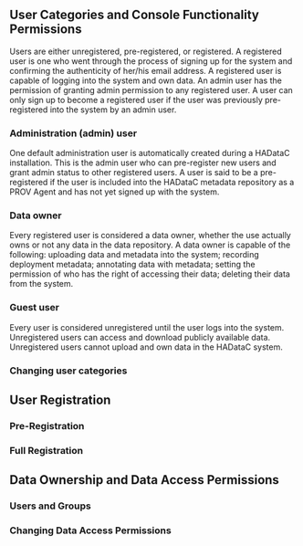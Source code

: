 ## User Categories and Console Functionality Permissions

Users are either unregistered, pre-registered, or registered. A registered user is one who went through the process of signing up for the system and confirming the authenticity of her/his email address. A registered user is capable of logging into the system and own data. An admin user has the permission of granting admin permission to any registered user. A user can only sign up to become a registered user if the user was previously pre-registered into the system by an admin user. 
 
### Administration (admin) user

One default administration user is automatically created during a HADataC installation. This is the admin user who can pre-register new users and grant admin status to other registered users. A user is said to be a pre-registered if the user is included into the HADataC metadata repository as a PROV Agent and has not yet signed up with the system.   

### Data owner

Every registered user is considered a data owner, whether the use actually owns or not any data in the data repository. A data owner is capable of the following: uploading data and metadata into the system; recording deployment metadata; annotating data with metadata; setting the permission of who has the right of accessing their data; deleting their data from the system.  

### Guest user

Every user is considered unregistered until the user logs into the system. Unregistered users can access and download publicly available data. Unregistered users cannot upload and own data in the HADataC system.

### Changing user categories

## User Registration

### Pre-Registration

### Full Registration

## Data Ownership and Data Access Permissions

### Users and Groups

### Changing Data Access Permissions



